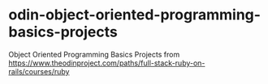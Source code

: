 # odin-object-oriented-programming-basics-projects
Object Oriented Programming Basics Projects from https://www.theodinproject.com/paths/full-stack-ruby-on-rails/courses/ruby
